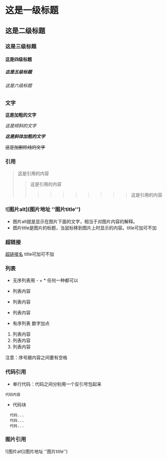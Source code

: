 # 这是一级标题
## 这是二级标题
### 这是三级标题
#### 这是四级标题
##### 这是五级标题
###### 这是六级标题

### 文字

**这是加粗的文字**

*这是倾斜的文字*

***这是斜体加粗的文字***

~~这是加删除线的文字~~

### 引用

>这是引用的内容
>>这是引用的内容
>>>>>>>>>>这是引用的内容

### ![图片alt](图片地址 ''图片title'')

- 图片alt就是显示在图片下面的文字，相当于对图片内容的解释。
- 图片title是图片的标题，当鼠标移到图片上时显示的内容。title可加可不加

### 超链接

[超链接名](超链接地址 "超链接title")
title可加可不加

### 列表

- 无序列表用 - + * 任何一种都可以

- 列表内容
+ 列表内容
* 列表内容

- 有序列表 数字加点

1. 列表内容
2. 列表内容
3. 列表内容

注意：序号跟内容之间要有空格


### 代码引用

- 单行代码：代码之间分别用一个反引号包起来

 `代码内容`
 
- 代码块

```
  代码...
  代码...
  代码...
```

### 图片引用

![图片alt](图片地址 ''图片title'')